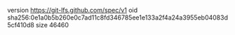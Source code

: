 version https://git-lfs.github.com/spec/v1
oid sha256:0e1a0b5b260e0c7ad11c8fd346785ee1e133a2f4a24a3955eb04083d5cf410d8
size 46460
